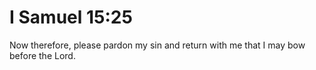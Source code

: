 # I Samuel 15:25

Now therefore, please pardon my sin and return with me that I may bow before the Lord.
